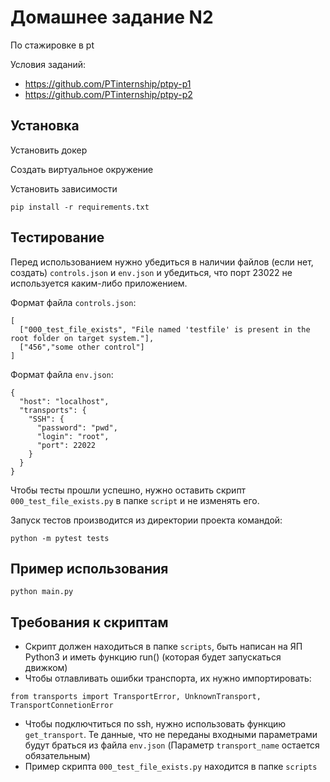 Домашнее задание N2
===================
По стажировке в pt

Условия заданий:
- https://github.com/PTinternship/ptpy-p1
- https://github.com/PTinternship/ptpy-p2

Установка
---------

Установить докер

Создать виртуальное окружение

Установить зависимости
```
pip install -r requirements.txt
```

Тестирование
------------
Перед использованием нужно убедиться в наличии файлов (если нет, создать) `controls.json` и `env.json` и убедиться, 
что порт 23022 не используется каким-либо приложением.

Формат файла `controls.json`:
```
[
  ["000_test_file_exists", "File named 'testfile' is present in the root folder on target system."],
  ["456","some other control"]
]
```

Формат файла `env.json`:
```
{
  "host": "localhost",
  "transports": {
    "SSH": {
      "password": "pwd",
      "login": "root",
      "port": 22022
    }
  }
}
```

Чтобы тесты прошли успешно, нужно оставить скрипт `000_test_file_exists.py` в папке `script` и не изменять его.

Запуск тестов производится из директории проекта командой:
```
python -m pytest tests
```

Пример использования
--------------------
```
python main.py
```

Требования к скриптам
---------------------
- Скрипт должен находиться в папке `scripts`, быть написан на ЯП Python3 и иметь функцию run() (которая будет запускаться движком)
- Чтобы отлавливать ошибки транспорта, их нужно импортировать:
```
from transports import TransportError, UnknownTransport, TransportConnetionError
```
- Чтобы подключтиться по ssh, нужно использовать функцию `get_transport`. Те данные, что не переданы входными 
  параметрами будут браться из файла `env.json` (Параметр `transport_name` остается обязательным)
- Пример скрипта `000_test_file_exists.py` находится в папке `scripts`
  